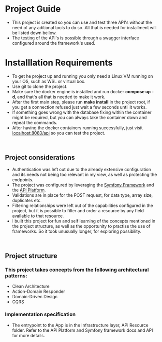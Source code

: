 # Project Guide
 *  This project is created so you can use and test three API's without the need of any aditional tools to do so. All that is needed for installment will be listed down bellow.
 * The testing of the API's is possible through a swagger interface configured around the framework's used.

# Installlation Requirements

* To get he project up and running you only need a Linux VM running on your OS, such as WSL or virtual box.
* Use git to clone the project.
* Make sure the docker engine is installed and run docker **compose up -d**, and that's all that is needed to make it work.
* After the first main step, please run **make install** in the project root, if you get a connection refused just wait a few seconds until it works.
* If something goes wrong with the database fixing within the container might be required, but you can always take the container down and repeat the commands.
* After having the docker containers running successfully, just visit [localhost:8080/api]() so you can test the project.

<br>

## Project considerations
* Authentication was left out due to the already extensive configuration and its needs not being too relevant in my view, as well as protecting the endpoints.
* The project was configured by leveraging the [Symfony Framework](https://symfony.com/doc/current/index.html) and the [API Platform](https://api-platform.com/docs/distribution/).
* Validations are in place for the POST request, for data type, array size, duplicates etc.
* Filtering relationships were left out of the capabilities configured in the project, but it is possible to filter and order a resource by any field available to that resource.
* I built this project for fun and self learning of the concepts mentioned in the project structure, as well as the opportunity to practise the use of frameworks. So it took unusually longer, for exploring possibility.

<br>


## Project structure
### This project takes concepts from the following architectural patterns:
<ul>
  <li>Clean Architecture</li>
  <li>Action-Domain Responder</li>
  <li>Domain-Driven Design</li>
  <li>CQRS</li>
</ul>


### Implementation specification
* The entrypoint to the App is in the Infrastructure layer, API Resource folder. Refer to the API Platform and Symfony framework docs and API for more details.

